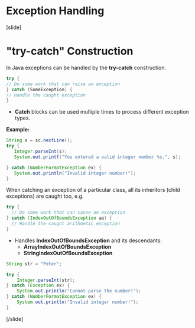# Exception Handling

[slide]

# "try-catch" Construction
In Java exceptions can be handled by the **try-catch** construction.

```java 
try {
// Do some work that can raise an exception
} catch (SomeException) {
// Handle the caught exception
}
```
- **Catch** blocks can be used multiple times to process different exception types.

**Example:**

```java 
String s = sc.nextLine();
try {
   Integer.parseInt(s);
   System.out.printf("You entered a valid integer number %s.", s);

} catch (NumberFormatException ex) {
   System.out.println("Invalid integer number!");
}
```

When catching an exception of a particular class, all its inheritors (child exceptions) are caught too, e.g.

```java 
try {
  // Do some work that can cause an exception
} catch (IndexOutOfBoundsException ae) {
  // Handle the caught arithmetic exception
}
```

- Handles **IndexOutOfBoundsException** and its descendants: 
    - **ArrayIndexOutOfBoundsException**
    - **StringIndexOutOfBoundsException**


```java live
String str = "Peter";

try {
    Integer.parseInt(str);
} catch (Exception ex) {
    System.out.println("Cannot parse the number!");
} catch (NumberFormatException ex) {
    System.out.println("Invalid integer number!");
}
```

[/slide]
